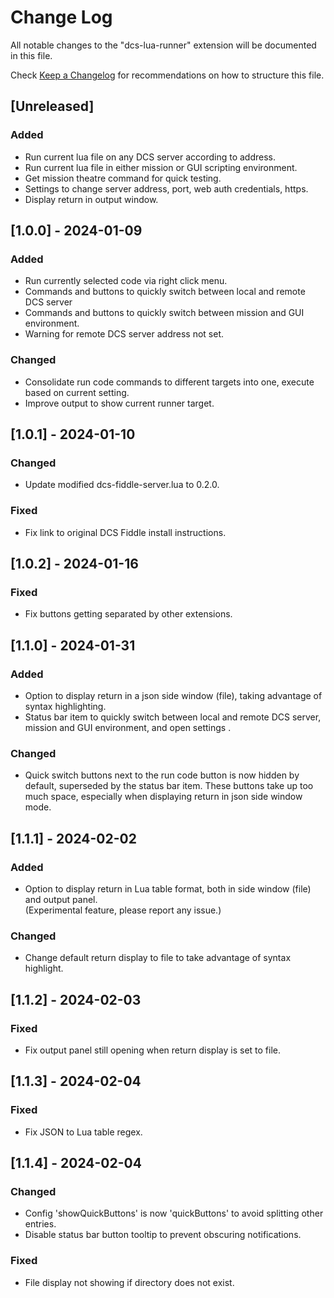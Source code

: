 # Change Log

All notable changes to the "dcs-lua-runner" extension will be documented in this file.

Check [Keep a Changelog](http://keepachangelog.com/) for recommendations on how to structure this file.

## [Unreleased]

### Added

- Run current lua file on any DCS server according to address.
- Run current lua file in either mission or GUI scripting environment.
- Get mission theatre command for quick testing.
- Settings to change server address, port, web auth credentials, https.
- Display return in output window.

## [1.0.0] - 2024-01-09

### Added
- Run currently selected code via right click menu.
- Commands and buttons to quickly switch between local and remote DCS server
- Commands and buttons to quickly switch between mission and GUI environment.
- Warning for remote DCS server address not set.

### Changed
- Consolidate run code commands to different targets into one, execute based on current setting. 
- Improve output to show current runner target.

## [1.0.1] - 2024-01-10

### Changed
- Update modified dcs-fiddle-server.lua to 0.2.0.

### Fixed
- Fix link to original DCS Fiddle install instructions.

## [1.0.2] - 2024-01-16

### Fixed
- Fix buttons getting separated by other extensions.

## [1.1.0] - 2024-01-31

### Added
- Option to display return in a json side window (file), taking advantage of syntax highlighting.
- Status bar item to quickly switch between local and remote DCS server, mission and GUI environment, and open settings .

### Changed
- Quick switch buttons next to the run code button is now hidden by default, superseded by the status bar item. These buttons take up too much space, especially when displaying return in json side window mode.

## [1.1.1] - 2024-02-02

### Added
- Option to display return in Lua table format, both in side window (file) and output panel.   
(Experimental feature, please report any issue.)

### Changed
- Change default return display to file to take advantage of syntax highlight.

## [1.1.2] - 2024-02-03

### Fixed
- Fix output panel still opening when return display is set to file.

## [1.1.3] - 2024-02-04

### Fixed
- Fix JSON to Lua table regex.

## [1.1.4] - 2024-02-04

### Changed
- Config 'showQuickButtons' is now 'quickButtons' to avoid splitting other entries.
- Disable status bar button tooltip to prevent obscuring notifications.

### Fixed
- File display not showing if directory does not exist.
